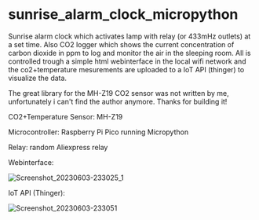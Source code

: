 # sunrise_alarm_clock_micropython
Sunrise alarm clock which activates lamp with relay (or 433mHz outlets) at a set time. Also CO2 logger which shows the current concentration of carbon dioxide in ppm to log and monitor
the air in the sleeping room.
All is controlled trough a simple html webinterface in the local wifi network and the co2+temperature mesurements are uploaded to a IoT API (thinger) to
visualize the data.

The great library for the MH-Z19 CO2 sensor was not written by me, unfortunately i can't find the author anymore. Thanks for building it!

CO2+Temperature Sensor: MH-Z19

Microcontroller: Raspberry Pi Pico running Micropython

Relay: random Aliexpress relay

Webinterface:

![Screenshot_20230603-233025_1](https://github.com/f321x/sunrise_alarm_clock_co2_monitor/assets/51097237/5ff4cc5c-98c7-47da-9d02-2a009fbbeb8c)

IoT API (Thinger):

![Screenshot_20230603-233051](https://github.com/f321x/sunrise_alarm_clock_co2_monitor/assets/51097237/a3dcbb65-6e58-49be-8d81-4342a51a9735)
